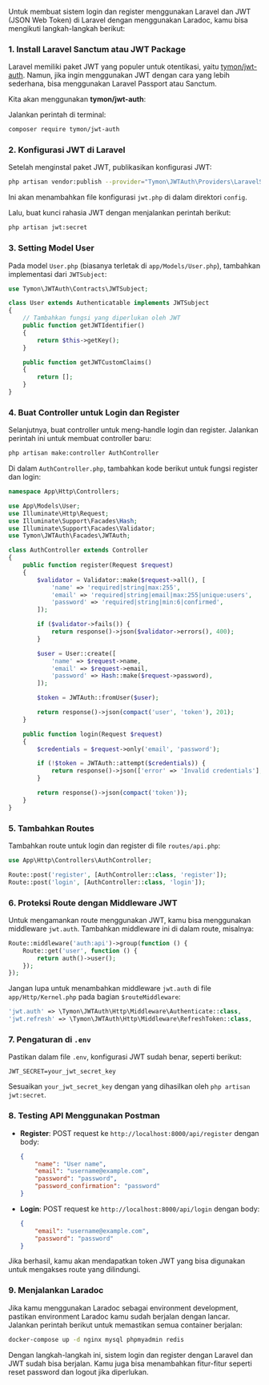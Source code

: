 Untuk membuat sistem login dan register menggunakan Laravel dan JWT (JSON Web Token) di Laravel dengan menggunakan Laradoc, kamu bisa mengikuti langkah-langkah berikut:

### 1. **Install Laravel Sanctum atau JWT Package**
   Laravel memiliki paket JWT yang populer untuk otentikasi, yaitu [tymon/jwt-auth](https://github.com/tymondesigns/jwt-auth). Namun, jika ingin menggunakan JWT dengan cara yang lebih sederhana, bisa menggunakan Laravel Passport atau Sanctum.

   Kita akan menggunakan **tymon/jwt-auth**:

   Jalankan perintah di terminal:
   ```bash
   composer require tymon/jwt-auth
   ```

### 2. **Konfigurasi JWT di Laravel**

   Setelah menginstal paket JWT, publikasikan konfigurasi JWT:

   ```bash
   php artisan vendor:publish --provider="Tymon\JWTAuth\Providers\LaravelServiceProvider"
   ```

   Ini akan menambahkan file konfigurasi `jwt.php` di dalam direktori `config`.

   Lalu, buat kunci rahasia JWT dengan menjalankan perintah berikut:

   ```bash
   php artisan jwt:secret
   ```

### 3. **Setting Model User**
   Pada model `User.php` (biasanya terletak di `app/Models/User.php`), tambahkan implementasi dari `JWTSubject`:

   ```php
   use Tymon\JWTAuth\Contracts\JWTSubject;

   class User extends Authenticatable implements JWTSubject
   {
       // Tambahkan fungsi yang diperlukan oleh JWT
       public function getJWTIdentifier()
       {
           return $this->getKey();
       }

       public function getJWTCustomClaims()
       {
           return [];
       }
   }
   ```

### 4. **Buat Controller untuk Login dan Register**

   Selanjutnya, buat controller untuk meng-handle login dan register. Jalankan perintah ini untuk membuat controller baru:

   ```bash
   php artisan make:controller AuthController
   ```

   Di dalam `AuthController.php`, tambahkan kode berikut untuk fungsi register dan login:

   ```php
   namespace App\Http\Controllers;

   use App\Models\User;
   use Illuminate\Http\Request;
   use Illuminate\Support\Facades\Hash;
   use Illuminate\Support\Facades\Validator;
   use Tymon\JWTAuth\Facades\JWTAuth;

   class AuthController extends Controller
   {
       public function register(Request $request)
       {
           $validator = Validator::make($request->all(), [
               'name' => 'required|string|max:255',
               'email' => 'required|string|email|max:255|unique:users',
               'password' => 'required|string|min:6|confirmed',
           ]);

           if ($validator->fails()) {
               return response()->json($validator->errors(), 400);
           }

           $user = User::create([
               'name' => $request->name,
               'email' => $request->email,
               'password' => Hash::make($request->password),
           ]);

           $token = JWTAuth::fromUser($user);

           return response()->json(compact('user', 'token'), 201);
       }

       public function login(Request $request)
       {
           $credentials = $request->only('email', 'password');

           if (!$token = JWTAuth::attempt($credentials)) {
               return response()->json(['error' => 'Invalid credentials'], 401);
           }

           return response()->json(compact('token'));
       }
   }
   ```

### 5. **Tambahkan Routes**

   Tambahkan route untuk login dan register di file `routes/api.php`:

   ```php
   use App\Http\Controllers\AuthController;

   Route::post('register', [AuthController::class, 'register']);
   Route::post('login', [AuthController::class, 'login']);
   ```

### 6. **Proteksi Route dengan Middleware JWT**

   Untuk mengamankan route menggunakan JWT, kamu bisa menggunakan middleware `jwt.auth`. Tambahkan middleware ini di dalam route, misalnya:

   ```php
   Route::middleware('auth:api')->group(function () {
       Route::get('user', function () {
           return auth()->user();
       });
   });
   ```

   Jangan lupa untuk menambahkan middleware `jwt.auth` di file `app/Http/Kernel.php` pada bagian `$routeMiddleware`:

   ```php
   'jwt.auth' => \Tymon\JWTAuth\Http\Middleware\Authenticate::class,
   'jwt.refresh' => \Tymon\JWTAuth\Http\Middleware\RefreshToken::class,
   ```

### 7. **Pengaturan di `.env`**
   Pastikan dalam file `.env`, konfigurasi JWT sudah benar, seperti berikut:

   ```
   JWT_SECRET=your_jwt_secret_key
   ```

   Sesuaikan `your_jwt_secret_key` dengan yang dihasilkan oleh `php artisan jwt:secret`.

### 8. **Testing API Menggunakan Postman**
   - **Register**: POST request ke `http://localhost:8000/api/register` dengan body:
     ```json
     {
         "name": "User name",
         "email": "username@example.com",
         "password": "password",
         "password_confirmation": "password"
     }
     ```

   - **Login**: POST request ke `http://localhost:8000/api/login` dengan body:
     ```json
     {
         "email": "username@example.com",
         "password": "password"
     }
     ```

   Jika berhasil, kamu akan mendapatkan token JWT yang bisa digunakan untuk mengakses route yang dilindungi.

### 9. **Menjalankan Laradoc**
   Jika kamu menggunakan Laradoc sebagai environment development, pastikan environment Laradoc kamu sudah berjalan dengan lancar. Jalankan perintah berikut untuk memastikan semua container berjalan:
   ```bash
   docker-compose up -d nginx mysql phpmyadmin redis
   ```

Dengan langkah-langkah ini, sistem login dan register dengan Laravel dan JWT sudah bisa berjalan. Kamu juga bisa menambahkan fitur-fitur seperti reset password dan logout jika diperlukan.
